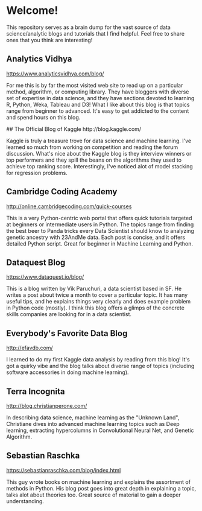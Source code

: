# Welcome!

<p> This repository serves as a brain dump for the vast source of data science/analytic blogs and tutorials that I find helpful. Feel free to share ones that you think are interesting!

## Analytics Vidhya 
https://www.analyticsvidhya.com/blog/
<p>For me this is by far the most visited web site to read up on a particular method, algorithm, or computing library. They have bloggers with diverse set of expertise in data science, and they have sections devoted to learning R, Python, Weka, Tableau and D3! What I like about this blog is that topics range from beginner to advanced. It's easy to get addicted to the content and spend hours on this blog. </p>
## The Official Blog of Kaggle
http://blog.kaggle.com/
<p>Kaggle is truly a treasure trove for data science and machine learning. I've learned so much from working on competition and reading the forum discussion. What's nice about the Kaggle blog is they interview winners or top performers and they spill the beans on the algorithms they used to achieve top ranking score. Interestingly, I've noticed alot of model stacking for regression problems. </p>

## Cambridge Coding Academy
http://online.cambridgecoding.com/quick-courses
<p>This is a very Python-centric web portal that offers quick tutorials targeted at beginners or intermediate users in Python. The topics range from finding the best beer to Panda tricks every Data Scientist should know to analyzing genetic ancestry with 23AndMe data. Each post is concise, and it offers detailed Python script. Great for beginner in Machine Learning and Python. </p>

## Dataquest Blog
https://www.dataquest.io/blog/
<p>This is a blog written by Vik Paruchuri, a data scientist based in SF. He writes a post about twice a month to cover a particular topic. It has many useful tips, and he explains things very clearly and does example problem in Python code (mostly). I think this blog offers a glimps of the concrete skills companies are looking for in a data scientist.</p>

## Everybody's Favorite Data Blog
http://efavdb.com/
<p>I learned to do my first Kaggle data analysis by reading from this blog! It's got a quirky vibe and the blog talks about diverse range of topics (including software accessories in doing machine learning).

## Terra Incognita
http://blog.christianperone.com/
<p>In describing data science, machine learning as the "Unknown Land", Christiane dives into advanced machine learning topics such as Deep learning, extracting hypercolumns in Convolutional Neural Net, and Genetic Algorithm.</p>

## Sebastian Raschka
https://sebastianraschka.com/blog/index.html
<p> This guy wrote books on machine learning and explains the assortment of methods in Python. His blog post goes into great depth in explaining a topic, talks alot about theories too. Great source of material to gain a deeper understanding. </p>
